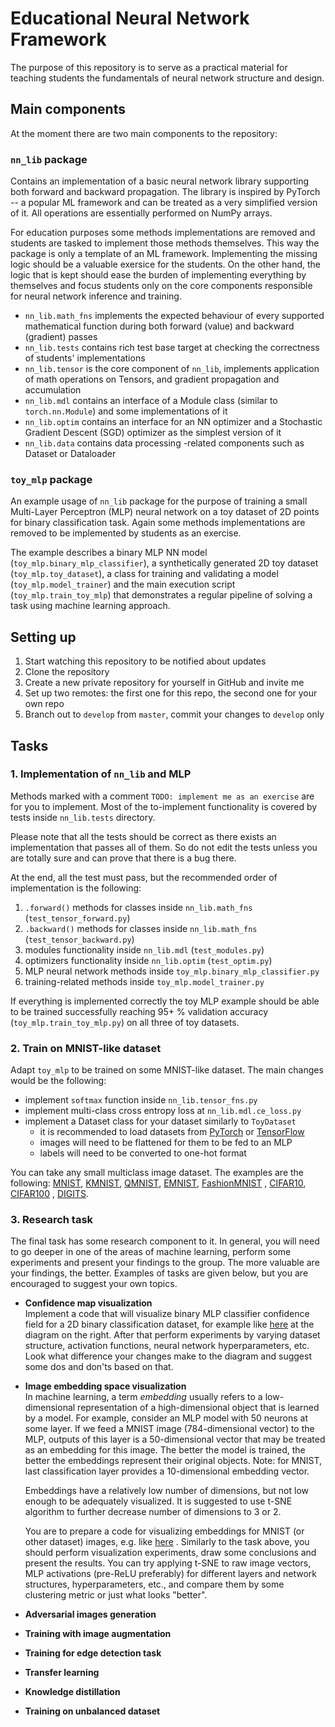 # Educational Neural Network Framework

The purpose of this repository is to serve as a practical material for teaching students the fundamentals of neural
network structure and design.

## Main components

At the moment there are two main components to the repository:

### `nn_lib` package

Contains an implementation of a basic neural network library supporting both forward and backward propagation. The
library is inspired by PyTorch -- a popular ML framework and can be treated as a very simplified version of it. All
operations are essentially performed on NumPy arrays.

For education purposes some methods implementations are removed and students are tasked to implement those methods
themselves. This way the package is only a template of an ML framework. Implementing the missing logic should be a
valuable exersice for the students. On the other hand, the logic that is kept should ease the burden of implementing
everything by themselves and focus students only on the core components responsible for neural network inference and
training.

* `nn_lib.math_fns` implements the expected behaviour of every supported mathematical function during both forward
  (value) and backward (gradient) passes
* `nn_lib.tests` contains rich test base target at checking the correctness of students' implementations
* `nn_lib.tensor` is the core component of `nn_lib`, implements application of math operations on Tensors, and gradient
  propagation and accumulation
* `nn_lib.mdl` contains an interface of a Module class (similar to `torch.nn.Module`) and some implementations of it
* `nn_lib.optim` contains an interface for an NN optimizer and a Stochastic Gradient Descent (SGD) optimizer as the
  simplest version of it
* `nn_lib.data` contains data processing -related components such as Dataset or Dataloader

### `toy_mlp` package

An example usage of `nn_lib` package for the purpose of training a small Multi-Layer Perceptron (MLP) neural network on
a toy dataset of 2D points for binary classification task. Again some methods implementations are removed to be
implemented by students as an exercise.

The example describes a binary MLP NN model (`toy_mlp.binary_mlp_classifier`), a synthetically generated 2D toy
dataset (`toy_mlp.toy_dataset`), a class for training and validating a model (`toy_mlp.model_trainer`) and the main
execution script (`toy_mlp.train_toy_mlp`) that demonstrates a regular pipeline of solving a task using machine learning
approach.

## Setting up

1. Start watching this repository to be notified about updates
2. Clone the repository
3. Create a new private repository for yourself in GitHub and invite me
4. Set up two remotes: the first one for this repo, the second one for your own repo
5. Branch out to `develop` from `master`, commit your changes to `develop` only

## Tasks

### 1. Implementation of `nn_lib` and MLP

Methods marked with a comment `TODO: implement me as an exercise` are for you to implement. Most of the to-implement
functionality is covered by tests inside `nn_lib.tests` directory.

Please note that all the tests should be correct as there exists an implementation that passes all of them. So do not
edit the tests unless you are totally sure and can prove that there is a bug there.

At the end, all the test must pass, but the recommended order of implementation is the following:

1. `.forward()` methods for classes inside `nn_lib.math_fns` (`test_tensor_forward.py`)
2. `.backward()` methods for classes inside `nn_lib.math_fns` (`test_tensor_backward.py`)
3. modules functionality inside `nn_lib.mdl` (`test_modules.py`)
4. optimizers functionality inside `nn_lib.optim` (`test_optim.py`)
5. MLP neural network methods inside `toy_mlp.binary_mlp_classifier.py`
6. training-related methods inside `toy_mlp.model_trainer.py`

If everything is implemented correctly the toy MLP example should be able to be trained successfully reaching 95+ %
validation accuracy (`toy_mlp.train_toy_mlp.py`) on all three of toy datasets.

### 2. Train on MNIST-like dataset

Adapt `toy_mlp` to be trained on some MNIST-like dataset. The main changes would be the following:

- implement `softmax` function inside `nn_lib.tensor_fns.py`
- implement multi-class cross entropy loss at `nn_lib.mdl.ce_loss.py`
- implement a Dataset class for your dataset similarly to `ToyDataset`
    - it is recommended to load datasets from [PyTorch](https://pytorch.org/vision/stable/datasets.html) or
      [TensorFlow](https://www.tensorflow.org/datasets)
    - images will need to be flattened for them to be fed to an MLP
    - labels will need to be converted to one-hot format

You can take any small multiclass image dataset. The examples are the following:
[MNIST](https://pytorch.org/vision/stable/generated/torchvision.datasets.MNIST.html#torchvision.datasets.MNIST),
[KMNIST](https://pytorch.org/vision/stable/generated/torchvision.datasets.KMNIST.html#torchvision.datasets.KMNIST),
[QMNIST](https://pytorch.org/vision/stable/generated/torchvision.datasets.QMNIST.html#torchvision.datasets.QMNIST),
[EMNIST](https://pytorch.org/vision/stable/generated/torchvision.datasets.EMNIST.html#torchvision.datasets.EMNIST),
[FashionMNIST](https://pytorch.org/vision/stable/generated/torchvision.datasets.FashionMNIST.html#torchvision.datasets.FashionMNIST)
,
[CIFAR10](https://pytorch.org/vision/stable/generated/torchvision.datasets.CIFAR10.html#torchvision.datasets.CIFAR10),
[CIFAR100](https://pytorch.org/vision/stable/generated/torchvision.datasets.CIFAR100.html#torchvision.datasets.CIFAR100)
,
[DIGITS](https://scikit-learn.org/stable/modules/generated/sklearn.datasets.load_digits.html).

### 3. Research task

The final task has some research component to it. In general, you will need to go deeper in one of the areas of machine
learning, perform some experiments and present your findings to the group. The more valuable are your findings, the
better. Examples of tasks are given below, but you are encouraged to suggest your own topics.

- **Confidence map visualization**<br/>
  Implement a code that will visualize binary MLP classifier confidence field for a 2D binary classification dataset,
  for example like [here](http://playground.tensorflow.org/) at the diagram on the right. After that perform experiments
  by varying dataset structure, activation functions, neural network hyperparameters, etc. Look what difference your
  changes make to the diagram and suggest some dos and don'ts based on that.
- **Image embedding space visualization**<br/>
  In machine learning, a term *embedding* usually refers to a low-dimensional representation of a high-dimensional
  object that is learned by a model. For example, consider an MLP model with 50 neurons at some layer. If we feed a
  MNIST image (784-dimensional vector) to the MLP, outputs of this layer is a 50-dimensional vector that may be treated
  as an embedding for this image. The better the model is trained, the better the embeddings represent their original
  objects. Note: for MNIST, last classification layer provides a 10-dimensional embedding vector.

  Embeddings have a relatively low number of dimensions, but not low enough to be adequately visualized. It is suggested
  to use t-SNE algorithm to further decrease number of dimensions to 3 or 2.

  You are to prepare a code for visualizing embeddings for MNIST (or other dataset) images, e.g.
  like [here](https://en.wikipedia.org/wiki/T-distributed_stochastic_neighbor_embedding#/media/File:T-SNE_Embedding_of_MNIST.png)
  . Similarly to the task above, you should perform visualization experiments, draw some conclusions and present the
  results. You can try applying t-SNE to raw image vectors, MLP activations (pre-ReLU preferably) for different layers
  and network structures, hyperparameters, etc., and compare them by some clustering metric or just what looks "better".
- **Adversarial images generation**<br/>
- **Training with image augmentation**<br/>
- **Training for edge detection task**<br/>
- **Transfer learning**<br/>
- **Knowledge distillation**<br/>
- **Training on unbalanced dataset**<br/>
  